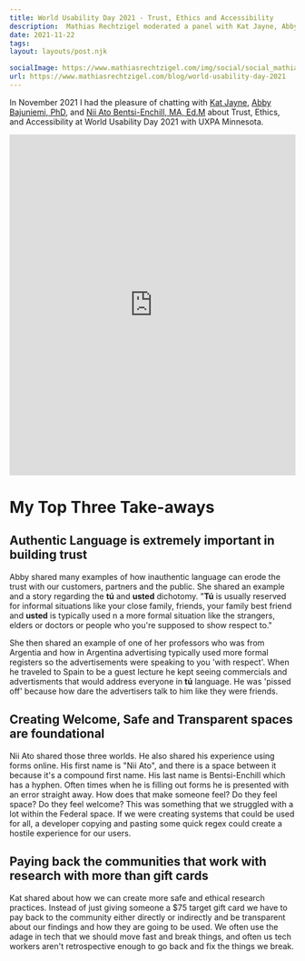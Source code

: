 ```yaml
---
title: World Usability Day 2021 - Trust, Ethics and Accessibility
description:  Mathias Rechtzigel moderated a panel with Kat Jayne, Abby Bajuniemi, PhD, and Nii Ato Bentsi-Enchill, MA, Ed.M about Trust, Ethics, and Accessibility
date: 2021-11-22
tags:
layout: layouts/post.njk

socialImage: https://www.mathiasrechtzigel.com/img/social/social_mathias_rechtzigel.png
url: https://www.mathiasrechtzigel.com/blog/world-usability-day-2021
---
```


<p class="lead-p">
In November 2021 I had the pleasure of chatting with <a href="https://www.linkedin.com/in/katjayne">Kat Jayne</a>, <a href="https://www.abajuniemi.com/">Abby Bajuniemi, PhD</a>, and <a href="https://www.avenircareers.com/">Nii Ato Bentsi-Enchill, MA, Ed.M</a> about Trust, Ethics, and Accessibility at World Usability Day 2021 with UXPA Minnesota.
</p>

<iframe width="560" height="315" src="https://www.youtube.com/embed/f8GGX-zeg58" title="YouTube video player" frameborder="0" allow="accelerometer; autoplay; clipboard-write; encrypted-media; gyroscope; picture-in-picture" allowfullscreen></iframe>
<style>
  iframe{
    position:relative;
    top:0;
    left:0;
    width:100%;
    height:600px;
  }
</style>

# My Top Three Take-aways

## Authentic Language is extremely important in building trust
Abby shared many examples of how inauthentic language can erode the trust with our customers, partners and the public. She shared an example and a story regarding the <strong>tú</strong> and <strong>usted</strong> dichotomy. "<strong>Tú</strong> is usually reserved for informal situations like your close family, friends, your family best friend and <strong>usted</strong> is typically used n a more formal situation like the strangers, elders or doctors or people who you're supposed to show respect to."

She then shared an example of one of her professors who was from Argentia and how in Argentina advertising typically used more formal registers so the advertisements were speaking to you 'with respect'. When he traveled to Spain to be a guest lecture he kept seeing commercials and advertisments that would address everyone in <strong>tú</strong> language. He was 'pissed off' because how dare the advertisers talk to him like they were friends.

## Creating Welcome, Safe and Transparent spaces are foundational
Nii Ato shared those three worlds. He also shared his experience using forms online. His first name is "Nii Ato", and there is a space between it because it's a compound first name. His last name is Bentsi-Enchill which has a hyphen. Often times when he is filling out forms he is presented with an error straight away.
How does that make someone feel? Do they feel space? Do they feel welcome? 
This was something that we struggled with a lot within the Federal space. If we were creating systems that could be used for all, a developer copying and pasting some quick regex could create a hostile experience for our users.

## Paying back the communities that work with research with more than gift cards
Kat shared about how we can create more safe and ethical research practices. Instead of just giving someone a $75 target gift card we have to pay back to the community either directly or indirectly and be transparent about our findings and how they are going to be used.
We often use the adage in tech that we should move fast and break things, and often us tech workers aren't retrospective enough to go back and fix the things we break.



